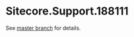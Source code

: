 # Sitecore.Support.188111

See [master branch](https://github.com/sitecoresupport/Sitecore.Support.188111) for details.